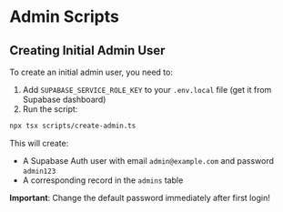 # Admin Scripts

## Creating Initial Admin User

To create an initial admin user, you need to:

1. Add `SUPABASE_SERVICE_ROLE_KEY` to your `.env.local` file (get it from Supabase dashboard)
2. Run the script:

```bash
npx tsx scripts/create-admin.ts
```

This will create:
- A Supabase Auth user with email `admin@example.com` and password `admin123`
- A corresponding record in the `admins` table

**Important**: Change the default password immediately after first login!